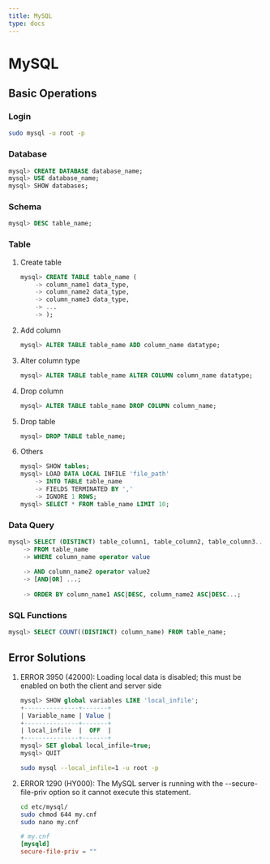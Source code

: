 ```yaml
---
title: MySQL
type: docs
---
```

# MySQL
## Basic Operations
### Login
```sh
sudo mysql -u root -p
```
### Database
```sql
mysql> CREATE DATABASE database_name;
mysql> USE database_name;
mysql> SHOW databases;
```

### Schema
```sql
mysql> DESC table_name;
```

### Table
1. Create table
    ```sql
    mysql> CREATE TABLE table_name (
        -> column_name1 data_type,
        -> column_name2 data_type,
        -> column_name3 data_type,
        -> ...
        -> );
    ```
2. Add column
    ```sql
    mysql> ALTER TABLE table_name ADD column_name datatype;
    ```
3. Alter column type
    ```sql
    mysql> ALTER TABLE table_name ALTER COLUMN column_name datatype;
    ```
4. Drop column
    ```sql
    mysql> ALTER TABLE table_name DROP COLUMN column_name;
    ```
5. Drop table
    ```sql
    mysql> DROP TABLE table_name;
    ```
6. Others
    ```sql
    mysql> SHOW tables;
    mysql> LOAD DATA LOCAL INFILE 'file_path'
        -> INTO TABLE table_name
        -> FIELDS TERMINATED BY ','
        -> IGNORE 1 ROWS;
    mysql> SELECT * FROM table_name LIMIT 10;
    ```

### Data Query
```sql
mysql> SELECT (DISTINCT) table_column1, table_column2, table_column3...
    -> FROM table_name
    -> WHERE column_name operator value
    
    -> AND column_name2 operator value2
    -> [AND|OR] ...;
    
    -> ORDER BY column_name1 ASC|DESC, column_name2 ASC|DESC...;
```

### SQL Functions
```SQL
mysql> SELECT COUNT((DISTINCT) column_name) FROM table_name;
```

## Error Solutions
1. ERROR 3950 (42000): Loading local data is disabled; this must be enabled on both the client and server side
    ```sql
    mysql> SHOW global variables LIKE 'local_infile';
    +---------------+-------+
    | Variable_name | Value |
    +---------------+-------+
    | local_infile  |  OFF  |
    +---------------+-------+
    mysql> SET global local_infile=true;
    mysql> QUIT
    ```
    ```sh
    sudo mysql --local_infile=1 -u root -p
    ```
2. ERROR 1290 (HY000): The MySQL server is running with the --secure-file-priv option so it cannot execute this statement.
    ```sh
    cd etc/mysql/
    sudo chmod 644 my.cnf
    sudo nano my.cnf
    ```
    ```toml
    # my.cnf
    [mysqld]
    secure-file-priv = ""
    ```

